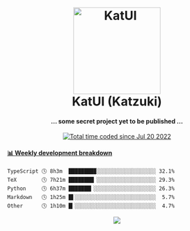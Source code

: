 <h1 align="center">
  <img src="https://kokecacao.me/static/img/katzuki.png" alt="KatUI" width="200">
  <br>KatUI (Katzuki)<br>
</h1>

<h4 align="center">... some secret project yet to be published ...</h4>

<p align="center">
  <a href="https://wakatime.com/@5d39136d-911d-4ceb-9dae-178d9dbef0cd"><img src="https://wakatime.com/badge/user/5d39136d-911d-4ceb-9dae-178d9dbef0cd.svg" alt="Total time coded since Jul 20 2022" /></a>
</p>

<!-- waka-box start -->
#### <a href="https://gist.github.com/5db7183a9e07f1193716cb2b94e5d0e1" target="_blank">📊 Weekly development breakdown</a>
```text
TypeScript 🕓 8h3m  ████████▉░░░░░░░░░░░░░░░░░░░ 32.1%
TeX        🕓 7h21m ████████▏░░░░░░░░░░░░░░░░░░░ 29.3%
Python     🕓 6h37m ███████▎░░░░░░░░░░░░░░░░░░░░ 26.3%
Markdown   🕓 1h25m █▌░░░░░░░░░░░░░░░░░░░░░░░░░░  5.7%
Other      🕓 1h10m █▎░░░░░░░░░░░░░░░░░░░░░░░░░░  4.7%
```
<!-- Powered by https://github.com/YouEclipse/waka-box-go . -->
<!-- waka-box end -->

<p align="center">
  <img src="https://count.getloli.com/get/@:koke_cacao?theme=rule34">
</p>
